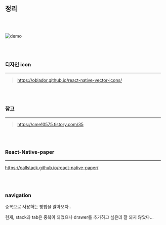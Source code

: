 ## 정리

<br>
<br>

![demo](https://user-images.githubusercontent.com/79133968/164586875-ba43585f-6ab6-4d79-93b6-1af41f5c2964.gif)

<br>
<br>

### 디자인 icon

---

> https://oblador.github.io/react-native-vector-icons/

<br />
<br />

### 참고

---

> https://cme10575.tistory.com/35

<br>
<br>

### React-Native-paper

---

https://callstack.github.io/react-native-paper/

<br>
<br>

### navigation

중복으로 사용하는 방법을 알아보자..

현재, stack과 tab은 중복이 되었으나
drawer를 추가하고 싶은데 잘 되지 않았다...
